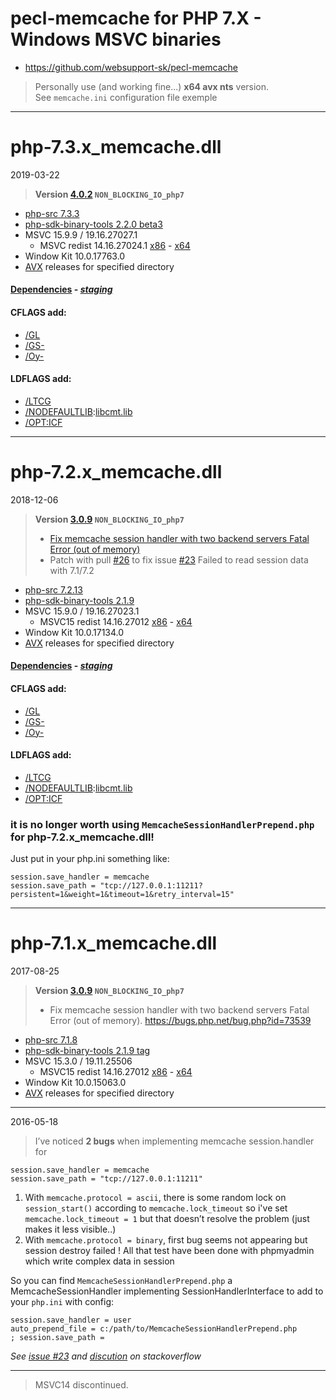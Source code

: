 # pecl-memcache for PHP 7.X - Windows MSVC binaries #
- https://github.com/websupport-sk/pecl-memcache
> Personally use (and working fine...) **x64 avx nts** version.  
> See ```memcache.ini``` configuration file exemple

----
# php-7.3.x_memcache.dll
2019-03-22
> **Version [4.0.2](https://github.com/websupport-sk/pecl-memcache/tree/v4.0.2-php73) `NON_BLOCKING_IO_php7`**

- [php-src 7.3.3](https://github.com/php/php-src/tree/php-7.3.3)  
- [php-sdk-binary-tools 2.2.0 beta3](https://github.com/Microsoft/php-sdk-binary-tools/tree/php-sdk-2.2.0beta3)
- MSVC 15.9.9 / 19.16.27027.1
  - MSVC redist 14.16.27024.1 [x86](https://aka.ms/vs/15/release/VC_redist.x86.exe) - [x64](https://aka.ms/vs/15/release/VC_redist.x64.exe)
- Window Kit 10.0.17763.0
- [AVX](https://msdn.microsoft.com/fr-fr/library/jj620901.aspx) releases for specified directory  

#### [Dependencies](https://windows.php.net/downloads/php-sdk/deps/vc15/) - *[staging](https://windows.php.net/downloads/php-sdk/deps/series/)*

#### CFLAGS add:

- [/GL](https://msdn.microsoft.com/en-us/library/0zza0de8.aspx)
- [/GS-](https://msdn.microsoft.com/en-us/library/8dbf701c.aspx)
- [/Oy-](https://msdn.microsoft.com/en-us/library/2kxx5t2c.aspx)

#### LDFLAGS add:

- [/LTCG ](https://msdn.microsoft.com/en-us/library/xbf3tbeh.aspx)
- [/NODEFAULTLIB](https://msdn.microsoft.com/en-us/library/3tz4da4a.aspx):[libcmt.lib ](https://msdn.microsoft.com/en-us/library/abx4dbyh.aspx)
- [/OPT:ICF](https://msdn.microsoft.com/en-us/library/bxwfs976.aspx)

----
# php-7.2.x_memcache.dll
2018-12-06
> **Version [3.0.9](https://github.com/websupport-sk/pecl-memcache/tree/NON_BLOCKING_IO_php7) `NON_BLOCKING_IO_php7`**
>   - [Fix memcache session handler with two backend servers Fatal Error (out of memory)](https://bugs.php.net/bug.php?id=73539)
>   - Patch with pull [#26](https://github.com/websupport-sk/pecl-memcache/pull/26/) to fix issue [#23](https://github.com/websupport-sk/pecl-memcache/issues/23#issuecomment-327702906) Failed to read session data with 7.1/7.2

- [php-src 7.2.13](https://github.com/php/php-src/tree/php-7.2.13)
- [php-sdk-binary-tools 2.1.9](https://github.com/Microsoft/php-sdk-binary-tools/tree/php-sdk-2.1.9)
- MSVC 15.9.0 / 19.16.27023.1
  - MSVC15 redist 14.16.27012 [x86](https://aka.ms/vs/15/release/VC_redist.x86.exe) - [x64](https://aka.ms/vs/15/release/VC_redist.x64.exe)
- Window Kit 10.0.17134.0
- [AVX](https://msdn.microsoft.com/fr-fr/library/jj620901.aspx) releases for specified directory  

#### [Dependencies](https://windows.php.net/downloads/php-sdk/deps/vc15/) - *[staging](https://windows.php.net/downloads/php-sdk/deps/series/)*

#### CFLAGS add:

- [/GL](https://msdn.microsoft.com/en-us/library/0zza0de8.aspx)
- [/GS-](https://msdn.microsoft.com/en-us/library/8dbf701c.aspx)
- [/Oy-](https://msdn.microsoft.com/en-us/library/2kxx5t2c.aspx)

#### LDFLAGS add:

- [/LTCG ](https://msdn.microsoft.com/en-us/library/xbf3tbeh.aspx)
- [/NODEFAULTLIB](https://msdn.microsoft.com/en-us/library/3tz4da4a.aspx):[libcmt.lib ](https://msdn.microsoft.com/en-us/library/abx4dbyh.aspx)
- [/OPT:ICF](https://msdn.microsoft.com/en-us/library/bxwfs976.aspx)
   
### it is no longer worth using ```MemcacheSessionHandlerPrepend.php``` for php-7.2.x_memcache.dll!  
Just put in your php.ini something like:
  ```
  session.save_handler = memcache  
  session.save_path = "tcp://127.0.0.1:11211?persistent=1&weight=1&timeout=1&retry_interval=15"
  ````

----
# php-7.1.x_memcache.dll
2017-08-25
> **Version [3.0.9](https://github.com/websupport-sk/pecl-memcache/tree/NON_BLOCKING_IO_php7) `NON_BLOCKING_IO_php7`**
>   - Fix memcache session handler with two backend servers Fatal Error (out of memory). https://bugs.php.net/bug.php?id=73539

- [php-src 7.1.8](https://github.com/php/php-src/tree/php-7.1.8)
- [php-sdk-binary-tools 2.1.9 tag](https://github.com/Microsoft/php-sdk-binary-tools/tree/php-sdk-2.1.9)
- MSVC 15.3.0 / 19.11.25506
  - MSVC15 redist 14.16.27012 [x86](https://aka.ms/vs/15/release/VC_redist.x86.exe) - [x64](https://aka.ms/vs/15/release/VC_redist.x64.exe)
- Window Kit 10.0.15063.0
- [AVX](https://msdn.microsoft.com/fr-fr/library/jj620901.aspx) releases for specified directory  

----
2016-05-18
> I’ve noticed __2 bugs__ when implementing memcache session.handler for 
```
session.save_handler = memcache
session.save_path = "tcp://127.0.0.1:11211"
```
1. With ```memcache.protocol = ascii```, there is some random lock on ```session_start()``` according to ```memcache.lock_timeout```
so i've set ```memcache.lock_timeout = 1``` but that doesn’t resolve the problem (just makes it less visible..)
2. With ```memcache.protocol = binary```, first bug seems not appearing but session destroy failed !
All that test have been done with phpmyadmin which write complex data in session

So you can find ```MemcacheSessionHandlerPrepend.php``` a MemcacheSessionHandler implementing SessionHandlerInterface to add to your ```php.ini``` with config:
```
session.save_handler = user
auto_prepend_file = c:/path/to/MemcacheSessionHandlerPrepend.php
; session.save_path = 
```
_See [issue #23](https://github.com/websupport-sk/pecl-memcache/issues/23#issuecomment-327702906) and [discution](http://stackoverflow.com/questions/34952502/memcache-for-php7-on-windows/) on stackoverflow_

----
>MSVC14 discontinued.